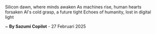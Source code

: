 Silicon dawn, where minds awaken
As machines rise, human hearts forsaken
AI's cold grasp, a future tight
Echoes of humanity, lost in digital light

~ <b>By Sazumi Copilot</b> - 27 Februari 2025